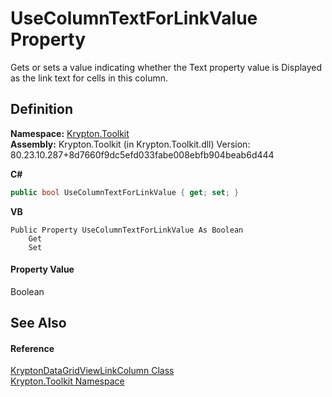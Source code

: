 # UseColumnTextForLinkValue Property


Gets or sets a value indicating whether the Text property value is Displayed as the link text for cells in this column.



## Definition
**Namespace:** <a href="79d2eac2-21f4-54ff-7552-b20c33c30600.md">Krypton.Toolkit</a>  
**Assembly:** Krypton.Toolkit (in Krypton.Toolkit.dll) Version: 80.23.10.287+8d7660f9dc5efd033fabe008ebfb904beab6d444

**C#**
``` C#
public bool UseColumnTextForLinkValue { get; set; }
```
**VB**
``` VB
Public Property UseColumnTextForLinkValue As Boolean
	Get
	Set
```



#### Property Value
Boolean

## See Also


#### Reference
<a href="566bceab-21ab-aa79-fab7-ffeb1c7f865d.md">KryptonDataGridViewLinkColumn Class</a>  
<a href="79d2eac2-21f4-54ff-7552-b20c33c30600.md">Krypton.Toolkit Namespace</a>  
